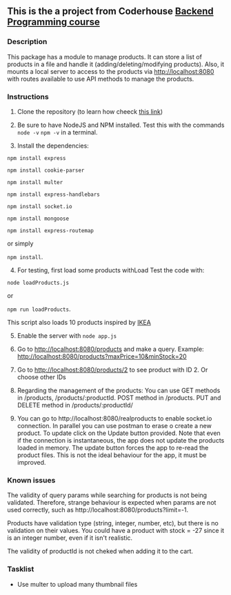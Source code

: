 ## This is the a project from Coderhouse [Backend Programming course ](http://https://www.coderhouse.es/online/programacion-backend "link")

### Description
This package has a module to manage products. It can store a list of products in a file and handle it (adding/deleting/modifying products). Also, it mounts a local server to access to the products via [http://localhost:8080](http://localhost:8080) with routes available to use API methods to manage the products.

### Instructions

1. Clone the repository (to learn how cheeck [this link](https://docs.github.com/en/desktop/contributing-and-collaborating-using-github-desktop/adding-and-cloning-repositories/cloning-and-forking-repositories-from-github-desktop))

2. Be sure to have NodeJS and NPM installed. Test this with the commands
	`node -v`
	`npm -v`
in a terminal.

3. Install the dependencies:

`npm install express`

`npm install cookie-parser`

`npm install multer`

`npm install express-handlebars`

`npm install socket.io`

`npm install mongoose`

`npm install express-routemap`

or simply

`npm install`.

4. For testing, first load some products withLoad Test the code with:

`node loadProducts.js`

or

`npm run loadProducts`.

This script also loads 10 products inspired by [IKEA](https://www.ikea.com/ie/en/cat/kitchen-utensils-kt002/)


5. Enable the server with
`node app.js`


6. Go to [http://localhost:8080/products](http://localhost:8080/products) and make a query. Example: [http://localhost:8080/products?maxPrice=10&minStock=20](http://localhost:8080/products?maxPrice=10&minStock=20)

7. Go to [http://localhost:8080/products/2](http://localhost:8080/products/2) to see product with ID 2. Or choose other IDs

8. Regarding the management of the products: You can use GET methods in /products, /products/:productId. POST method in /products. PUT and DELETE method in  /products/:productId/

9. You can go to http://localhost:8080/realproducts to enable socket.io connection. In parallel you can use postman to erase o create a new product. To update click on the Update button provided. Note that even if the connection is instantaneous, the app does not update the products loaded in memory. The update button forces the app to re-read the product files. This is not the ideal behaviour for the app, it must be improved.

### Known issues

The validity of query params while searching for products is not being validated. Therefore, strange behaviour is expected when params are not used correctly, such as http://localhost:8080/products?limit=-1.

Products have validation type (string, integer, number, etc), but there is no validation on their values. You could have a product with stock = -27 since it is an integer number, even if it isn't realistic.

The validity of productId is not cheked when adding it to the cart.

### Tasklist

- Use multer to upload many thumbnail files